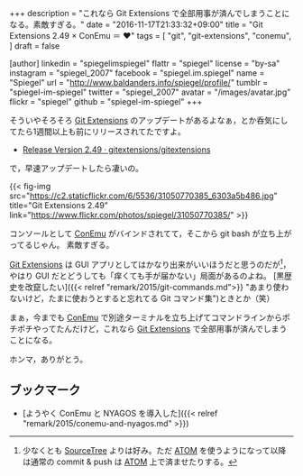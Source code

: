 +++
description = "これなら Git Extensions で全部用事が済んでしまうことになる。素敵すぎる。"
date = "2016-11-17T21:33:32+09:00"
title = "Git Extensions 2.49 × ConEmu ＝ ♥"
tags = [
  "git",
  "git-extensions",
  "conemu",
]
draft = false

[author]
  linkedin = "spiegelimspiegel"
  flattr = "spiegel"
  license = "by-sa"
  instagram = "spiegel_2007"
  facebook = "spiegel.im.spiegel"
  name = "Spiegel"
  url = "http://www.baldanders.info/spiegel/profile/"
  tumblr = "spiegel-im-spiegel"
  twitter = "spiegel_2007"
  avatar = "/images/avatar.jpg"
  flickr = "spiegel"
  github = "spiegel-im-spiegel"
+++

そういやそろそろ [Git Extensions] のアップデートがあるよなぁ，とか呑気にしてたら1週間以上も前にリリースされてたですよ。

- [Release Version 2.49 · gitextensions/gitextensions](https://github.com/gitextensions/gitextensions/releases/tag/v2.49)

で，早速アップデートしたら凄いの。

{{< fig-img src="https://c2.staticflickr.com/6/5536/31050770385_6303a5b486.jpg" title="Git Extensions 2.49" link="https://www.flickr.com/photos/spiegel/31050770385/" >}}

コンソールとして [ConEmu] がバインドされてて，そこから git bash が立ち上がってるじゃん。
素敵すぎる。

[Git Extensions] は GUI アプリとしてはかなり出来がいいほうだと思うのだが[^st]，やはり GUI だとどうしても「痒くても手が届かない」局面があるのよね。
[黒歴史を改竄したい]({{< relref "remark/2015/git-commands.md">}} "あまり使わないけど，たまに使おうとすると忘れてる Git コマンド集")ときとか（笑）

[^st]: 少なくとも [SourceTree] よりは好み。ただ [ATOM] を使うようになって以降は通常の commit & push は [ATOM] 上で済ませたりする。

まぁ，今までも [ConEmu] で別途ターミナルを立ち上げてコマンドラインからポチポチやってたんだけど，これなら [Git Extensions] で全部用事が済んでしまうことになる。

ホンマ，ありがとう。

## ブックマーク

- [ようやく ConEmu と NYAGOS を導入した]({{< relref "remark/2015/conemu-and-nyagos.md" >}})

[Git Extensions]: https://gitextensions.github.io/
[ConEmu]: https://conemu.github.io/ "ConEmu - Handy Windows Terminal"
[SourceTree]: https://www.sourcetreeapp.com/ "SourceTree | Free Git and Hg Client for Mac and Windows"
[ATOM]: https://atom.io/ "Atom"
